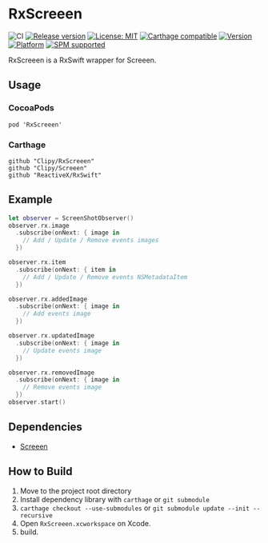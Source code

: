 # RxScreeen
![CI](https://github.com/Clipy/RxScreeen/workflows/CI/badge.svg)
[![Release version](https://img.shields.io/github/release/Clipy/RxScreeen.svg)](https://github.com/Clipy/RxScreeen/releases/latest)
[![License: MIT](https://img.shields.io/github/license/Clipy/RxScreeen.svg)](https://github.com/Clipy/RxScreeen/blob/master/LICENSE)
[![Carthage compatible](https://img.shields.io/badge/Carthage-compatible-4BC51D.svg?style=flat)](https://github.com/Carthage/Carthage)
[![Version](https://img.shields.io/cocoapods/v/RxScreeen.svg)](http://cocoadocs.org/docsets/RxScreeen)
[![Platform](https://img.shields.io/cocoapods/p/RxScreeen.svg)](http://cocoadocs.org/docsets/RxScreeen)
[![SPM supported](https://img.shields.io/badge/SPM-supported-DE5C43.svg?style=flat)](https://swift.org/package-manager)

RxScreeen is a RxSwift wrapper for Screeen.

## Usage
### CocoaPods
```
pod 'RxScreeen'
```

### Carthage
```
github "Clipy/RxScreeen"
github "Clipy/Screeen"
github "ReactiveX/RxSwift"
```

## Example
```swift
let observer = ScreenShotObserver()
observer.rx.image
  .subscribe(onNext: { image in
    // Add / Update / Remove events images
  })

observer.rx.item
  .subscribe(onNext: { item in
    // Add / Update / Remove events NSMetadataItem
  })

observer.rx.addedImage
  .subscribe(onNext: { image in
    // Add events image
  })

observer.rx.updatedImage
  .subscribe(onNext: { image in
    // Update events image
  })

observer.rx.removedImage
  .subscribe(onNext: { image in
    // Remove events image
  })
observer.start()
```

## Dependencies
- [Screeen](https://github.com/Clipy/Screeen)

## How to Build
1. Move to the project root directory
2. Install dependency library with `carthage` or `git submodule`
3. `carthage checkout --use-submodules` or `git submodule update --init --recursive`
4. Open `RxScreeen.xcworkspace` on Xcode.
5. build.

